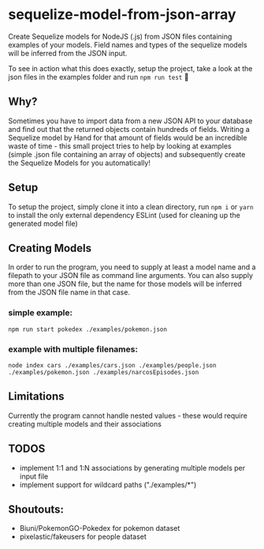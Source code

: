 # sequelize-model-from-json-array
Create Sequelize models for NodeJS (.js) from JSON files containing examples of your models. Field names and types of the sequelize models will be inferred from the JSON input.

To see in action what this does exactly, setup the project, take a look at the json files in the examples folder and run `npm run test` 🚀

## Why?
Sometimes you have to import data from a new JSON API to your database and find out that the returned objects contain hundreds of fields.
Writing a Sequelize model by Hand for that amount of fields would be an incredible waste of time - 
this small project tries to help by looking at examples (simple .json file containing an array of objects) and subsequently create the Sequelize Models for you automatically!

## Setup
To setup the project, simply clone it into a clean directory, run `npm i` or `yarn` to install the only external dependency ESLint (used for cleaning up the generated model file)

## Creating Models
In order to run the program, you need to supply at least a model name and a filepath to your JSON file as command line arguments.
You can also supply more than one JSON file, but the name for those models will be inferred from the JSON file name in that case.

### simple example:
`npm run start pokedex ./examples/pokemon.json`

### example with multiple filenames:
`node index cars ./examples/cars.json ./examples/people.json ./examples/pokemon.json ./examples/narcosEpisodes.json`

## Limitations
Currently the program cannot handle nested values - these would require creating multiple models and their associations

## TODOS
* implement 1:1 and 1:N associations by generating multiple models per input file
* implement support for wildcard paths ("./examples/*")

## Shoutouts:
* Biuni/PokemonGO-Pokedex for pokemon dataset
* pixelastic/fakeusers for people dataset
